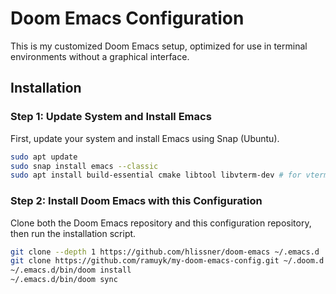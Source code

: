 # Doom Emacs Configuration

This is my customized Doom Emacs setup, optimized for use in terminal environments without a graphical interface.

## Installation

### Step 1: Update System and Install Emacs

First, update your system and install Emacs using Snap (Ubuntu).

```bash
sudo apt update
sudo snap install emacs --classic
sudo apt install build-essential cmake libtool libvterm-dev # for vterm only
```

### Step 2: Install Doom Emacs with this Configuration

Clone both the Doom Emacs repository and this configuration repository, then run the installation script.

```bash
git clone --depth 1 https://github.com/hlissner/doom-emacs ~/.emacs.d
git clone https://github.com/ramuyk/my-doom-emacs-config.git ~/.doom.d
~/.emacs.d/bin/doom install
~/.emacs.d/bin/doom sync
```
